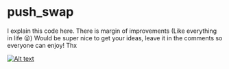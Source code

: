 # push_swap

I explain this code here. There is margin of improvements (Like everything in life 😜)
Would be super nice to get your ideas, leave it in the comments so everyone can enjoy! Thx

[![Alt text](https://img.youtube.com/vi/OaG81sDEpVk/0.jpg)](https://www.youtube.com/watch?v=OaG81sDEpVk)

